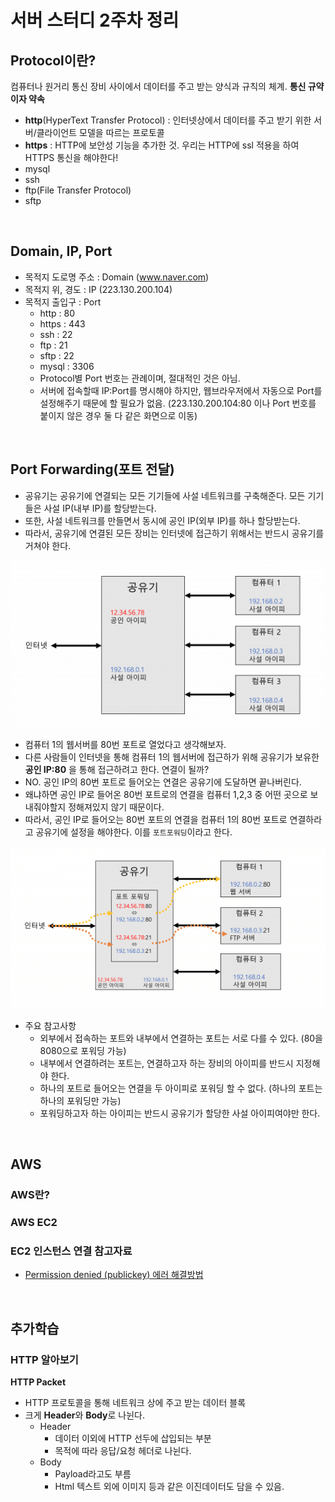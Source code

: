 # 서버 스터디 2주차 정리

## Protocol이란?
컴퓨터나 원거리 통신 장비 사이에서 데이터를 주고 받는 양식과 규칙의 체계. **통신 규약이자 약속**
- **http**(HyperText Transfer Protocol) : 인터넷상에서 데이터를 주고 받기 위한 서버/클라이언트 모델을 따르는 프로토콜
- **https** : HTTP에 보안성 기능을 추가한 것. 우리는 HTTP에 ssl 적용을 하여 HTTPS 통신을 해야한다!
- mysql
- ssh
- ftp(File Transfer Protocol)
- sftp
<br/>

## Domain, IP, Port
- 목적지 도로명 주소 : Domain (www.naver.com)
- 목적지 위, 경도 : IP (223.130.200.104)
- 목적지 출입구 : Port 
  - http : 80
  - https : 443
  - ssh : 22
  - ftp : 21
  - sftp : 22
  - mysql : 3306
  - Protocol별 Port 번호는 관례이며, 절대적인 것은 아님. 
  - 서버에 접속할때 IP:Port를 명시해야 하지만, 웹브라우저에서 자동으로 Port를 설정해주기 때문에 할 필요가 없음. (223.130.200.104:80 이나 Port 번호를 붙이지 않은 경우 둘 다 같은 화면으로 이동)
<br/>

## Port Forwarding(포트 전달) 
- 공유기는 공유기에 연결되는 모든 기기들에 사설 네트워크를 구축해준다. 모든 기기들은 사설 IP(내부 IP)를 할당받는다.  
- 또한, 사설 네트워크를 만들면서 동시에 공인 IP(외부 IP)를 하나 할당받는다. 
- 따라서, 공유기에 연결된 모든 장비는 인터넷에 접근하기 위해서는 반드시 공유기를 거쳐야 한다. 
<img src="../img/week2-1.png"/>
<br/>

- 컴퓨터 1의 웹서버를 80번 포트로 열었다고 생각해보자. 
- 다른 사람들이 인터넷을 통해 컴퓨터 1의 웹서버에 접근하가 위해 공유기가 보유한 **공인 IP:80** 을 통해 접근하려고 한다. 연결이 될까?
- NO. 공인 IP의 80번 포트로 들어오는 연결은 공유기에 도달하면 끝나버린다. 
- 왜냐하면 공인 IP로 들어온 80번 포트로의 연결을 컴퓨터 1,2,3 중 어떤 곳으로 보내줘야할지 정해져있지 않기 때문이다.
- 따라서, 공인 IP로 들어오는 80번 포트의 연결을 컴퓨터 1의 80번 포트로 연결하라고 공유기에 설정을 해야한다. 이를 ```포트포워딩```이라고 한다.
<img src="../img/week2-2.png"/>
<br/>

- 주요 참고사항 
  - 외부에서 접속하는 포트와 내부에서 연결하는 포트는 서로 다를 수 있다. (80을 8080으로 포워딩 가능)
  - 내부에서 연결하려는 포트는, 연결하고자 하는 장비의 아이피를 반드시 지정해야 한다. 
  - 하나의 포트로 들어오는 연결을 두 아이피로 포워딩 할 수 없다. (하나의 포트는 하나의 포워딩만 가능)
  - 포워딩하고자 하는 아이피는 반드시 공유기가 할당한 사설 아이피여야만 한다.
<br/>

## AWS
### AWS란?

### AWS EC2

### EC2 인스턴스 연결 참고자료
- [Permission denied (publickey) 에러 해결방법](https://velog.io/@ksh4820/AWS-ec2-Permission-denied-publickey-error)

<br/>


## 추가학습
### HTTP 알아보기

**HTTP Packet**
- HTTP 프로토콜을 통해 네트워크 상에 주고 받는 데이터 블록
- 크게 **Header**와 **Body**로 나뉜다. 
  - Header
    - 데이터 이외에 HTTP 선두에 삽입되는 부분
    - 목적에 따라 응답/요청 헤더로 나뉜다. 
  - Body 
    - Payload라고도 부름
    - Html 텍스트 외에 이미지 등과 같은 이진데이터도 담을 수 있음. 
